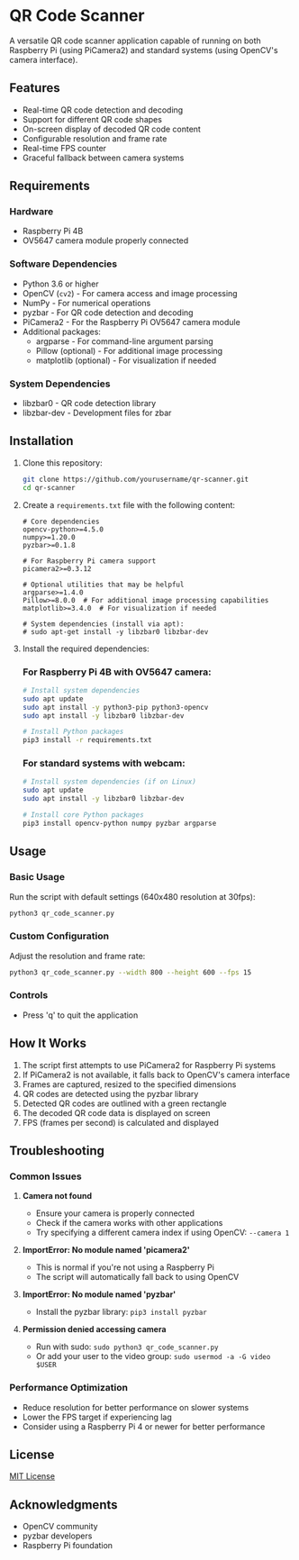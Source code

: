 # QR Code Scanner

A versatile QR code scanner application capable of running on both Raspberry Pi (using PiCamera2) and standard systems (using OpenCV's camera interface).

## Features

- Real-time QR code detection and decoding
- Support for different QR code shapes
- On-screen display of decoded QR code content
- Configurable resolution and frame rate
- Real-time FPS counter
- Graceful fallback between camera systems

## Requirements

### Hardware
- Raspberry Pi 4B
- OV5647 camera module properly connected

### Software Dependencies
- Python 3.6 or higher
- OpenCV (`cv2`) - For camera access and image processing
- NumPy - For numerical operations
- pyzbar - For QR code detection and decoding
- PiCamera2 - For the Raspberry Pi OV5647 camera module
- Additional packages:
  - argparse - For command-line argument parsing
  - Pillow (optional) - For additional image processing
  - matplotlib (optional) - For visualization if needed

### System Dependencies
- libzbar0 - QR code detection library
- libzbar-dev - Development files for zbar

## Installation

1. Clone this repository:
   ```bash
   git clone https://github.com/yourusername/qr-scanner.git
   cd qr-scanner
   ```

2. Create a `requirements.txt` file with the following content:
   ```
   # Core dependencies
   opencv-python>=4.5.0
   numpy>=1.20.0
   pyzbar>=0.1.8

   # For Raspberry Pi camera support
   picamera2>=0.3.12

   # Optional utilities that may be helpful
   argparse>=1.4.0
   Pillow>=8.0.0  # For additional image processing capabilities
   matplotlib>=3.4.0  # For visualization if needed

   # System dependencies (install via apt):
   # sudo apt-get install -y libzbar0 libzbar-dev
   ```

3. Install the required dependencies:

   ### For Raspberry Pi 4B with OV5647 camera:
   ```bash
   # Install system dependencies
   sudo apt update
   sudo apt install -y python3-pip python3-opencv
   sudo apt install -y libzbar0 libzbar-dev
   
   # Install Python packages
   pip3 install -r requirements.txt
   ```

   ### For standard systems with webcam:
   ```bash
   # Install system dependencies (if on Linux)
   sudo apt update
   sudo apt install -y libzbar0 libzbar-dev
   
   # Install core Python packages
   pip3 install opencv-python numpy pyzbar argparse
   ```

## Usage

### Basic Usage
Run the script with default settings (640x480 resolution at 30fps):
```bash
python3 qr_code_scanner.py
```

### Custom Configuration
Adjust the resolution and frame rate:
```bash
python3 qr_code_scanner.py --width 800 --height 600 --fps 15
```

### Controls
- Press 'q' to quit the application

## How It Works

1. The script first attempts to use PiCamera2 for Raspberry Pi systems
2. If PiCamera2 is not available, it falls back to OpenCV's camera interface
3. Frames are captured, resized to the specified dimensions
4. QR codes are detected using the pyzbar library
5. Detected QR codes are outlined with a green rectangle
6. The decoded QR code data is displayed on screen
7. FPS (frames per second) is calculated and displayed

## Troubleshooting

### Common Issues

1. **Camera not found**
   - Ensure your camera is properly connected
   - Check if the camera works with other applications
   - Try specifying a different camera index if using OpenCV: `--camera 1`

2. **ImportError: No module named 'picamera2'**
   - This is normal if you're not using a Raspberry Pi
   - The script will automatically fall back to using OpenCV

3. **ImportError: No module named 'pyzbar'**
   - Install the pyzbar library: `pip3 install pyzbar`

4. **Permission denied accessing camera**
   - Run with sudo: `sudo python3 qr_code_scanner.py`
   - Or add your user to the video group: `sudo usermod -a -G video $USER`

### Performance Optimization

- Reduce resolution for better performance on slower systems
- Lower the FPS target if experiencing lag
- Consider using a Raspberry Pi 4 or newer for better performance

## License

[MIT License](LICENSE)

## Acknowledgments

- OpenCV community
- pyzbar developers
- Raspberry Pi foundation